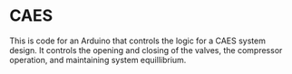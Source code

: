 # CAES
This is code for an Arduino that controls the logic for a CAES system design. It controls the opening and closing of the valves, the compressor operation, and maintaining system equillibrium.
